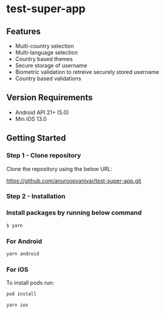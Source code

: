 # test-super-app

## Features

- Multi-country selection
- Multi-language selection
- Country based themes
- Secure storage of username
- Biometric validation to retreive securely stored username
- Country based validations

## Version Requirements

- Android API 21+ (5.0)
- Min iOS 13.0

## Getting Started

### Step 1 - Clone repository 

Clone the repository using the below URL:

https://github.com/anuroopvaniyar/test-super-app.git

### Step 2 - Installation

### Install packages by running below command

```bash
$ yarn 
```

### For Android

```bash
yarn android
```

### For iOS

To install pods run:

```bash
pod install
```

```bash
yarn ios
```
